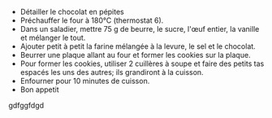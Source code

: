 - Détailler le chocolat en pépites
- Préchauffer le four à 180°C (thermostat 6).
- Dans un saladier, mettre 75 g de beurre, le sucre, l'œuf entier, la vanille et mélanger le tout.
- Ajouter petit à petit la farine mélangée à la levure, le sel et le chocolat.
- Beurrer une plaque allant au four et former les cookies sur la plaque.
- Pour former les cookies, utiliser 2 cuillères à soupe et faire des petits tas espacés les uns des autres; ils grandiront à la
cuisson.
- Enfourner pour 10 minutes de cuisson.
- Bon appetit

gdfggfdgd